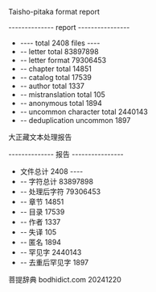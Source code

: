 Taisho-pitaka format report

-------------- report ----------------

- ---- total  2408  files ----
- -- letter total  83897898
- -- letter format  79306453
- -- chapter total  14851
- -- catalog total  17539
- -- author total  1337
- -- mistranslation total  105
- -- anonymous total  1894
- -- uncommon character total  2440143
- -- deduplication uncommon  1897



大正藏文本处理报告

-------------- 报告 ----------------

- 文件总计  2408 ----
- -- 字符总计  83897898
- -- 处理后字符  79306453
- -- 章节  14851
- -- 目录  17539
- -- 作者  1337
- -- 失译  105
- -- 匿名  1894
- -- 罕见字  2440143
- -- 去重后罕见字 1897



菩提辞典 bodhidict.com 20241220